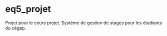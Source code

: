 # eq5_projet
Projet pour le cours projet. Système de gestion de stages pour les étudiants du cégep.
